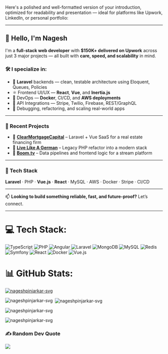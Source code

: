 Here's a polished and well-formatted version of your introduction, optimized for readability and presentation — ideal for platforms like Upwork, LinkedIn, or personal portfolio:

---

## 👋 Hello, I'm Nagesh

I'm a **full-stack web developer** with **\$150K+ delivered on Upwork** across just 3 major projects — all built with **care, speed, and scalability** in mind.

### 🛠️ I specialize in:

* 🧠 **Laravel** backends — clean, testable architecture using Eloquent, Queues, Policies
* ⚛️ Frontend UI/UX — **React**, **Vue**, and **Inertia.js**
* 🐳 DevOps — **Docker**, CI/CD, and **AWS deployments**
* 🔌 API Integrations — Stripe, Twilio, Firebase, REST/GraphQL
* 🧹 Debugging, refactoring, and scaling real-world apps

---

### 🚀 Recent Projects

* 🔗 [**ClearMortgageCapital**](https://clearmortgagecapital.com) – Laravel + Vue SaaS for a real estate financing firm
* 🔗 [**Live Like A German**](https://live-like-a-german.com) – Legacy PHP refactor into a modern stack
* 🔗 [**Boom.tv**](https://boom.tv) – Data pipelines and frontend logic for a stream platform

---

### 🧰 Tech Stack

**Laravel** · PHP · **Vue.js** · **React** · MySQL · AWS · Docker · Stripe · CI/CD

---

📫 **Looking to build something reliable, fast, and future-proof?** Let’s connect.

---

# 💻 Tech Stack:
![TypeScript](https://img.shields.io/badge/typescript-%23007ACC.svg?style=for-the-badge&logo=typescript&logoColor=white) ![PHP](https://img.shields.io/badge/php-%23777BB4.svg?style=for-the-badge&logo=php&logoColor=white) ![Angular](https://img.shields.io/badge/angular-%23DD0031.svg?style=for-the-badge&logo=angular&logoColor=white) ![Laravel](https://img.shields.io/badge/laravel-%23FF2D20.svg?style=for-the-badge&logo=laravel&logoColor=white) ![MongoDB](https://img.shields.io/badge/MongoDB-%234ea94b.svg?style=for-the-badge&logo=mongodb&logoColor=white) ![MySQL](https://img.shields.io/badge/mysql-%2300000f.svg?style=for-the-badge&logo=mysql&logoColor=white) ![Redis](https://img.shields.io/badge/redis-%23DD0031.svg?style=for-the-badge&logo=redis&logoColor=white) ![Symfony](https://img.shields.io/badge/symfony-%23000000.svg?style=for-the-badge&logo=symfony&logoColor=white) ![React](https://img.shields.io/badge/react-%2320232a.svg?style=for-the-badge&logo=react&logoColor=%2361DAFB) ![Docker](https://img.shields.io/badge/docker-%230db7ed.svg?style=for-the-badge&logo=docker&logoColor=white) ![Vue.js](https://img.shields.io/badge/vue.js-%2335495e.svg?style=for-the-badge&logo=vuedotjs&logoColor=%234FC08D)

# 📊 GitHub Stats:

<p align="left"> <a href="https://github.com/ryo-ma/github-profile-trophy"><img src="https://github-profile-trophy.vercel.app/?username=nageshpinjarkar-svg" alt="nageshpinjarkar-svg" /></a> </p>

<p><img align="left" src="https://github-readme-stats.vercel.app/api/top-langs?username=nageshpinjarkar-svg&show_icons=true&locale=en&layout=compact" alt="nageshpinjarkar-svg" /></p>

<p>&nbsp;<img align="center" src="https://github-readme-stats.vercel.app/api?username=nageshpinjarkar-svg&show_icons=true&locale=en" alt="nageshpinjarkar-svg" /></p>

<p><img align="center" src="https://github-readme-streak-stats.herokuapp.com/?user=nageshpinjarkar-svg&" alt="nageshpinjarkar-svg" /></p>

<p align="left"> <img src="https://komarev.com/ghpvc/?username=nageshpinjarkar-svg&label=Profile%20views&color=0e75b6&style=flat" alt="nageshpinjarkar-svg" /> </p>

### ✍️ Random Dev Quote
![](https://quotes-github-readme.vercel.app/api?type=horizontal&theme=radical)
